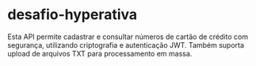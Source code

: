 # desafio-hyperativa
Esta API permite cadastrar e consultar números de cartão de crédito com segurança, utilizando criptografia e autenticação JWT. Também suporta upload de arquivos TXT para processamento em massa.
